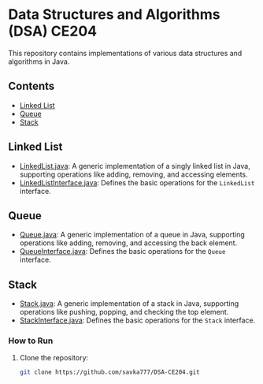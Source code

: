 # Data Structures and Algorithms (DSA) CE204

This repository contains implementations of various data structures and algorithms in Java.

## Contents
- [Linked List](#linked-list)
- [Queue](#queue)
- [Stack](#stack)

## Linked List

- [LinkedList.java](LinkedList/LinkedList.java): A generic implementation of a singly linked list in Java, supporting operations like adding, removing, and accessing elements.
- [LinkedListInterface.java](LinkedList/LinkedListInterface.java): Defines the basic operations for the `LinkedList` interface.

## Queue

- [Queue.java](Queue/Queue.java): A generic implementation of a queue in Java, supporting operations like adding, removing, and accessing the back element.
- [QueueInterface.java](Queue/QueueInterface.java): Defines the basic operations for the `Queue` interface.

## Stack

- [Stack.java](Stack/Stack.java): A generic implementation of a stack in Java, supporting operations like pushing, popping, and checking the top element.
- [StackInterface.java](Stack/StackInterface.java): Defines the basic operations for the `Stack` interface.

### How to Run
1. Clone the repository:
   ```bash
   git clone https://github.com/savka777/DSA-CE204.git
